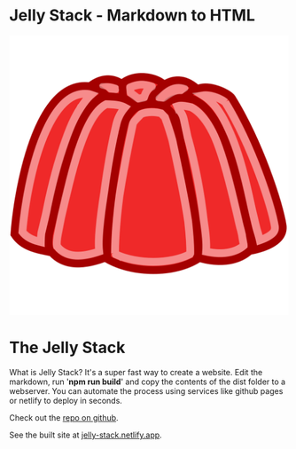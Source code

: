 # Jelly Stack - Markdown to HTML

![Jelly](https://raw.githubusercontent.com/mullaney/jelly-stack/main/assets/images/jelly.png)

# The Jelly Stack

What is Jelly Stack? It's a super fast way to create a website. Edit the markdown, run '**npm run build**' and copy the contents of the dist folder to a webserver. You can automate the process using services like github pages or netlify to deploy in seconds.

Check out the [repo on github](https://github.com/mullaney/jelly-stack).

See the built site at [jelly-stack.netlify.app](https://jelly-stack.netlify.app/).
